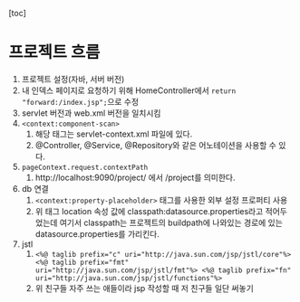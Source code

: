 [toc]

# 프로젝트 흐름

1. 프로젝트 설정(자바, 서버 버전)
1. 내 인덱스 페이지로 요청하기 위해 HomeController에서 `return "forward:/index.jsp";`으로 수정
1. servlet 버전과 web.xml 버전을 일치시킴
1. `<context:component-scan>`
   1. 해당 태그는 servlet-context.xml 파일에 있다.
   1. @Controller, @Service, @Repository와 같은 어노테이션을 사용할 수 있다.
1. `pageContext.request.contextPath` 
   1. http://localhost:9090/project/ 에서 /project를 의미한다.
1. db 연결
   1. `<context:property-placeholder>` 태그를 사용한 외부 설정 프로퍼티 사용
   1. 위 태그 location 속성 값에 classpath:datasource.properties라고 적어두었는데 여기서 classpath는 프로젝트의 buildpath에 나와있는 경로에 있는 datasource.properties를 가리킨다.
1. jstl 
   1. `<%@ taglib prefix="c" uri="http://java.sun.com/jsp/jstl/core"%>
      <%@ taglib prefix="fmt" uri="http://java.sun.com/jsp/jstl/fmt"%>
      <%@ taglib prefix="fn" uri="http://java.sun.com/jsp/jstl/functions"%>`
   1. 위 친구들 자주 쓰는 애들이라 jsp 작성할 때 저 친구들 일단 써놓기
